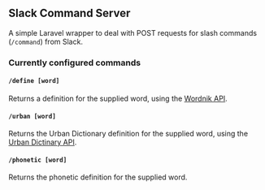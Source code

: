 ## Slack Command Server

A simple Laravel wrapper to deal with POST requests for slash commands (`/command`) from Slack.

### Currently configured commands

#### `/define [word]`

Returns a definition for the supplied word, using the [Wordnik API](http://developer.wordnik.com/).

#### `/urban [word]`

Returns the Urban Dictionary definition for the supplied word, using the [Urban Dictinary API](http://api.urbandictionary.com/).

#### `/phonetic [word]`

Returns the phonetic definition for the supplied word.
